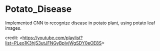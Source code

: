 # Potato_Disease

Implemented CNN to recognize disease in potato plant, using potato leaf images.

credit:
<<https://youtube.com/playlist?list=PLeo1K3hjS3utJFNGyBpIvjWgSDY0eOE8S>>

